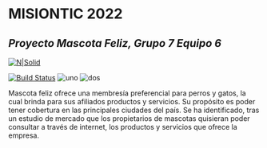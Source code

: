 # MISIONTIC 2022
## _Proyecto Mascota Feliz, Grupo 7 Equipo 6_

[![N|Solid](http://misiontic2022.gov.co/746/boxes-13434_reprule_twitter_img_default_logo.png)](https://nodesource.com/products/nsolid)

[![Build Status](https://travis-ci.org/joemccann/dillinger.svg?branch=master)](https://travis-ci.org/joemccann/dillinger)
![uno](https://github.com/mzrtcode/ProyectoCiclo4MisionTic/assets/71569136/b47ce0e7-13d6-4489-8a35-e50f1cafeaea)
![dos](https://github.com/mzrtcode/ProyectoCiclo4MisionTic/assets/71569136/da11e0e3-9803-471e-bb39-988b7c73cebe)



Mascota feliz ofrece una membresía preferencial para perros y gatos, la cual brinda para sus afiliados productos y servicios. Su propósito es poder tener cobertura en las principales ciudades del país. Se ha identificado, tras un estudio de mercado que los propietarios de mascotas quisieran poder consultar a través de internet, los productos y servicios que ofrece la empresa.


